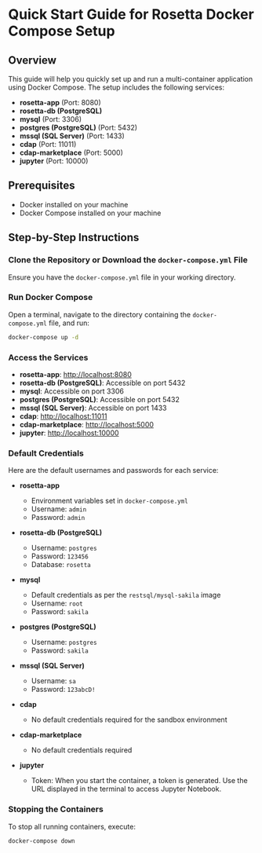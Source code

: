 # Quick Start Guide for Rosetta Docker Compose Setup

## Overview
This guide will help you quickly set up and run a multi-container application using Docker Compose. The setup includes the following services:

- **rosetta-app** (Port: 8080)
- **rosetta-db (PostgreSQL)**
- **mysql** (Port: 3306)
- **postgres (PostgreSQL)** (Port: 5432)
- **mssql (SQL Server)** (Port: 1433)
- **cdap** (Port: 11011)
- **cdap-marketplace** (Port: 5000)
- **jupyter** (Port: 10000)

## Prerequisites
- Docker installed on your machine
- Docker Compose installed on your machine

## Step-by-Step Instructions

### Clone the Repository or Download the `docker-compose.yml` File ###

Ensure you have the `docker-compose.yml` file in your working directory.

### Run Docker Compose ###

Open a terminal, navigate to the directory containing the `docker-compose.yml` file, and run:
```bash
docker-compose up -d
```

### Access the Services ###

- **rosetta-app**: [http://localhost:8080](http://localhost:8080)
- **rosetta-db (PostgreSQL)**: Accessible on port 5432
- **mysql**: Accessible on port 3306
- **postgres (PostgreSQL)**: Accessible on port 5432
- **mssql (SQL Server)**: Accessible on port 1433
- **cdap**: [http://localhost:11011](http://localhost:11011)
- **cdap-marketplace**: [http://localhost:5000](http://localhost:5000)
- **jupyter**: [http://localhost:10000](http://localhost:10000)

### Default Credentials ###

Here are the default usernames and passwords for each service:

- **rosetta-app**
    - Environment variables set in `docker-compose.yml`
    - Username: `admin`
    - Password: `admin`

- **rosetta-db (PostgreSQL)**
    - Username: `postgres`
    - Password: `123456`
    - Database: `rosetta`

- **mysql**
    - Default credentials as per the `restsql/mysql-sakila` image
    - Username: `root`
    - Password: `sakila`

- **postgres (PostgreSQL)**
    - Username: `postgres`
    - Password: `sakila`

- **mssql (SQL Server)**
    - Username: `sa`
    - Password: `123abcD!`

- **cdap**
    - No default credentials required for the sandbox environment

- **cdap-marketplace**
    - No default credentials required

- **jupyter**
    - Token: When you start the container, a token is generated. Use the URL displayed in the terminal to access Jupyter Notebook.

### Stopping the Containers ###

To stop all running containers, execute:
```bash
docker-compose down
```
